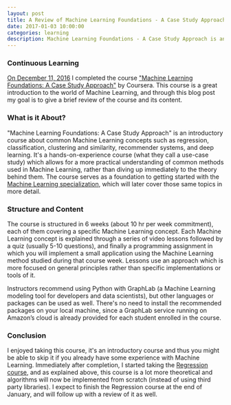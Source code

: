 ```yaml
---
layout: post
title: A Review of Machine Learning Foundations - A Case Study Approach by Coursera
date: 2017-01-03 10:00:00
categories: learning
description: Machine Learning Foundations - A Case Study Approach is an introductory course about common Machine Learning concepts such as regression, classification, clustering and similarity, recommender systems, and deep learning...
---
```


### Continuous Learning
[On December 11, 2016](https://www.coursera.org/account/accomplishments/certificate/6DSGZRG9T5ZF) I completed the course ["Machine Learning Foundations: A Case Study Approach"](https://www.coursera.org/learn/ml-foundations) by Coursera. This course is a great introduction to the world of Machine Learning, and through this blog post my goal is to give a brief review of the course and its content.

### What is it About?
"Machine Learning Foundations: A Case Study Approach" is an introductory course about common Machine Learning concepts such as regression, classification, clustering and similarity, recommender systems, and deep learning. It's a hands-on-experience course (what they call a use-case study) which allows for a more practical understanding of common methods used in Machine Learning, rather than diving up immediately to the theory behind them. The course serves as a foundation to getting started with the [Machine Learning specialization](https://www.coursera.org/specializations/machine-learning), which will later cover those same topics in more detail.

### Structure and Content
The course is structured in 6 weeks (about 10 hr per week commitment), each of them covering a specific Machine Learning concept. Each Machine Learning concept is explained through a series of video lessons followed by a quiz (usually 5-10 questions), and finally a programming assignment in which you will implement a small application using the Machine Learning method studied during that course week. Lessons use an approach which is more focused on general principles rather than specific implementations or tools of it.

Instructors recommend using Python with GraphLab (a Machine Learning modeling tool for developers and data scientists), but other languages or packages can be used as well. There's no need to install the recommended packages on your local machine, since a GraphLab service running on Amazon’s cloud is already provided for each student enrolled in the course.

### Conclusion
I enjoyed taking this course, it's an introductory course and thus you might be able to skip it if you already have some experience with Machine Learning. Immediately after completion, I started taking the [Regression course](https://www.coursera.org/learn/ml-regression), and as explained above, this course is a lot more theoretical and algorithms will now be implemented from scratch (instead of using third party libraries). I expect to finish the Regression course at the end of January, and will follow up with a review of it as well.
